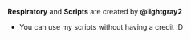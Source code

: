__Respiratory__ and __Scripts__ are created by **@lightgray2**
- You can use my scripts without having a credit :؜D
